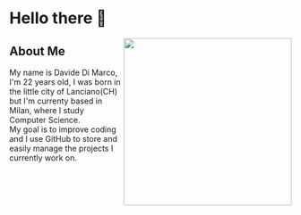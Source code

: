 # Hello there 👋

<img src="https://cdn.discordapp.com/attachments/946817974973657128/946818014253297704/hqdefault.jpg" width=300px height=300px align="right" />

## About Me

My name is Davide Di Marco, I'm 22 years old, I was born in the little city of Lanciano(CH) but I'm currenty based in Milan, where I study Computer Science. <br>
My goal is to improve coding and I use GitHub to store and easily manage the projects I currently work on.

